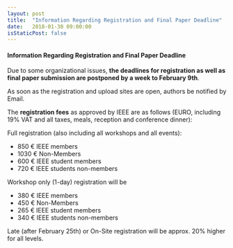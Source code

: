 ```yaml
---
layout: post
title:  "Information Regarding Registration and Final Paper Deadline"
date:   2018-01-30 09:00:00
isStaticPost: false
---
```

#### Information Regarding Registration and Final Paper Deadline

Due to some organizational issues, __the deadlines for registration
as well as final paper submission are postponed by a week to February 9th__.
 
As soon as the registration and upload sites are open, authors be notified by Email.
 
The __registration fees__ as approved by IEEE are as follows
(EURO, including 19% VAT and all taxes, meals, reception and conference dinner):
 
Full registration (also including all workshops and all events):
- 850 € IEEE members
- 1030 € Non-Members
- 600 € IEEE student members
- 720 € IEEE students non-members
 
Workshop only (1-day) registration will be
- 380 € IEEE members
- 450 € Non-Members
- 265 € IEEE student members
- 340 € IEEE students non-members
 
Late (after February 25th) or On-Site registration will be approx. 20% higher for all
levels.
